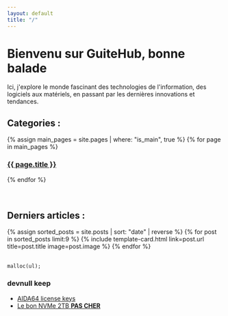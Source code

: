 ```yaml
---
layout: default
title: "/"
---
```


# Bienvenu sur GuiteHub, bonne balade

Ici, j'explore le monde fascinant des technologies de l'information, des logiciels aux matériels, en passant par les dernières innovations et tendances.

<div class="container mt-5">
  <h2 class="mb-4">Categories :</h2>
  <!-- Les cartes pour les pages principales -->
  <div class="row row-cols-1 row-cols-md-2 g-4">
    {% assign main_pages = site.pages | where: "is_main", true %}
    {% for page in main_pages %}
    <div class="col">
      <a href="{{ page.url }}" class="text-decoration-none">
        <div class="card card-cover h-100 overflow-hidden text-bg-dark rounded-4 shadow-lg"
          style="background-image: url('{{ site.baseurl }}/assets/images/{{ page.image }}');">
          <div class="d-flex flex-column h-100 p-5 pb-3 text-shadow-1">
            <h3 class="pt-5 mt-5 mb-4 display-6 lh-1 fw-bold">{{ page.title }}</h3>
          </div>
        </div>
      </a>
    </div>
    {% endfor %}
  </div>
  <br>
  <br>
  <h2 class="mb-4">Derniers articles :</h2>
  <!-- Les cartes pour les articles récents -->
  <div class="row row-cols-1 row-cols-lg-3 row-cols-md-2 g-4">
    {% assign sorted_posts = site.posts | sort: "date" | reverse %}
    {% for post in sorted_posts limit:9 %}
    {% include template-card.html link=post.url title=post.title image=post.image %}
    {% endfor %}
  </div>

</div>
<br>

```
malloc(ul);
```

### devnull keep
- [AIDA64 license keys](https://gist.github.com/thegreatestminer/af7a7d6cb3cafc0c5c146999c687d58d)
- [Le bon NVMe 2TB **PAS CHER**](https://www.amazon.fr/gp/product/B08GVDNTGJ/ref=ppx_yo_dt_b_asin_title_o00_s00?ie=UTF8&psc=1)

<br>
<br>